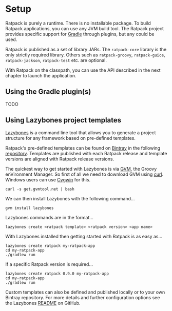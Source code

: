 # Setup

Ratpack is purely a runtime.
There is no installable package.
To build Ratpack applications, you can use any JVM build tool.
The Ratpack project provides specific support for [Gradle](http://www.gradle.org) through plugins, but any could be used.

Ratpack is published as a set of library JARs.
The `ratpack-core` library is the only strictly required library.
Others such as `ratpack-groovy`, `ratpack-guice`, `ratpack-jackson`, `ratpack-test` etc. are optional.

With Ratpack on the classpath, you can use the API described in the next chapter to launch the application.

## Using the Gradle plugin(s)

TODO

## Using Lazybones project templates

[Lazybones](https://github.com/pledbrook/lazybones) is a command line tool that allows you to generate a project structure
for any framework based on pre-defined templates.

Ratpack's pre-defined templates can be found on [Bintray](https://bintray.com) in the following [repository](https://bintray.com/ratpack/lazybones).
Templates are published with each Ratpack release and template versions are aligned with Ratpack release versions.

The quickest way to get started with Lazybones is via [GVM](http://gvmtool.net/), the Groovy enVironment Manager.  So first of all we need to download
GVM using [curl](http://curl.haxx.se/).  Windows users can use [Cygwin](http://www.cygwin.com/) for this.

```
curl -s get.gvmtool.net | bash
```

We can then install Lazybones with the following command...

```
gvm install lazybones
```

Lazybones commands are in the format...

```
lazybones create <ratpack template> <ratpack version> <app name>
```

With Lazybones installed then getting started with Ratpack is as easy as...

```
lazybones create ratpack my-ratpack-app
cd my-ratpack-app
./gradlew run
```

If a specific Ratpack version is required...

```
lazybones create ratpack 0.9.0 my-ratpack-app
cd my-ratpack-app
./gradlew run
```

Custom templates can also be defined and published locally or to your own Bintray repository. For more details and further configuration options see the
Lazybones [README](https://github.com/pledbrook/lazybones/blob/master/README.md) on GitHub.

